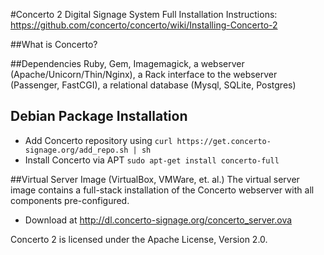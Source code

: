 #Concerto 2 Digital Signage System
Full Installation Instructions: https://github.com/concerto/concerto/wiki/Installing-Concerto-2

##What is Concerto?

##Dependencies
Ruby, Gem, Imagemagick, a webserver (Apache/Unicorn/Thin/Nginx), a Rack interface to the webserver (Passenger, FastCGI), a relational database (Mysql, SQLite, Postgres)

## Debian Package Installation
* Add Concerto repository using ```curl https://get.concerto-signage.org/add_repo.sh | sh```
* Install Concerto via APT ```sudo apt-get install concerto-full```
    
##Virtual Server Image (VirtualBox, VMWare, et. al.)
The virtual server image contains a full-stack installation of the Concerto webserver with all components pre-configured.
* Download at http://dl.concerto-signage.org/concerto_server.ova

Concerto 2 is licensed under the Apache License, Version 2.0.
